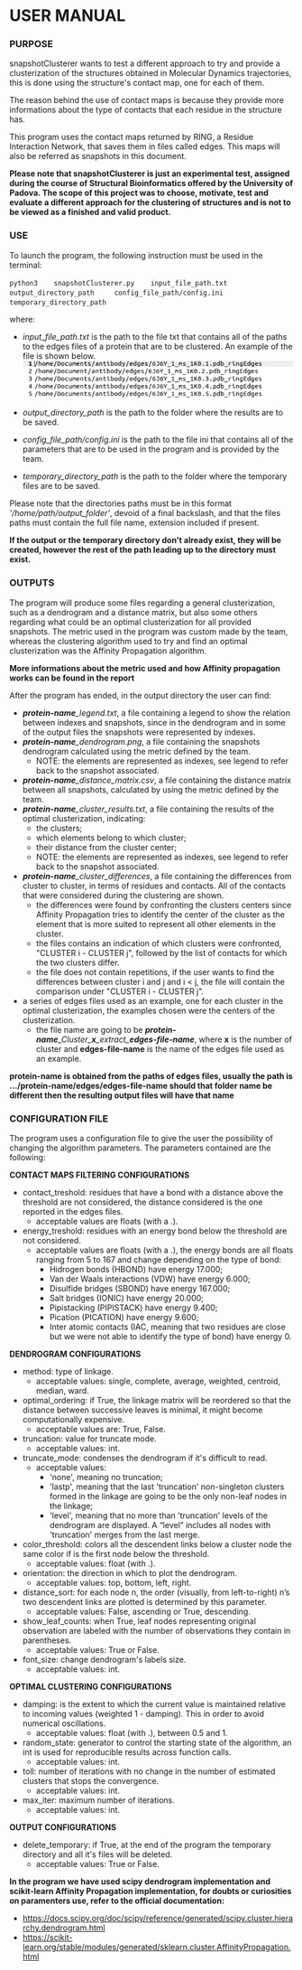 # USER MANUAL

### PURPOSE

snapshotClusterer wants to test a different approach to try and provide a clusterization of the structures obtained in Molecular Dynamics trajectories, this is done using the structure's contact map, one for each of them.

The reason behind the use of contact maps is because they provide more informations about the type of contacts that each residue in the structure has.

This program uses the contact maps returned by RING, a Residue Interaction Network, that saves them in files called edges.
This maps will also be referred as snapshots in this document.

**Please note that snapshotClusterer is just an experimental test, assigned during the course of Structural Bioinformatics offered by the University of Padova.
The scope of this project was to choose, motivate, test and evaluate a different approach for the clustering of structures and is not to be viewed as a finished and valid product.**
 
### USE

To launch the program, the following instruction must be used in the terminal:

`python3  	snapshotClusterer.py  	input_file_path.txt	  output_directory_path  	config_file_path/config.ini 	 temporary_directory_path`

where:
* *input_file_path.txt* is the path to the file txt that contains all of the paths to the edges files of a protein that are to be clustered. An example of the file is shown below.
![Example of input file](/img/input_example.png)

* *output_directory_path* is the path to the folder where the results are to be saved.
* *config_file_path/config.ini* is the path to the file ini that contains all of the parameters that are to be used in the program and is provided by the team.
* *temporary_directory_path* is the path to the folder where the temporary files are to be saved.

Please note that the directories paths must be in this format *'/home/path/output_folder'*, devoid of a final backslash, and that the files paths must contain the full file name, extension included if present.

**If the output or the temporary directory don't already exist, they will be created, however the rest of the path leading up to the directory must exist.**

### OUTPUTS

The program will produce some files regarding a general clusterization, such as a dendrogram and a distance matrix, but also some others regarding what could be an optimal clusterization for all provided snapshots.
The metric used in the program was custom made by the team, whereas the clustering algorithm used to try and find an optimal clusterization was the Affinity Propagation algorithm.

**More informations about the metric used and how Affinity propagation works can be found in the report**

After the program has ended, in the output directory the user can find:
* *__protein-name__\_legend.txt*, a file containing a legend to show the relation between indexes and snapshots, since in the dendrogram and in some of the output files the snapshots were represented by indexes.
* *__protein-name__\_dendrogram.png*, a file containing the snapshots dendrogram calculated using the metric defined by the team.
  * NOTE: the elements are represented as indexes, see legend to refer back to the snapshot associated.
* *__protein-name__\_distance_matrix.csv*, a file containing the distance matrix between all snapshots, calculated by using the metric defined by the team.
* *__protein-name__\_cluster_results.txt*, a file containing the results of the optimal clusterization, indicating:
  * the clusters;
  * which elements belong to which cluster;
  * their distance from the cluster center;
  * NOTE: the elements are represented as indexes, see legend to refer back to the snapshot associated.
* *__protein-name__\_cluster_differences*, a file containing the differences from cluster to cluster, in terms of residues and contacts. All of the contacts that were considered during the clustering are shown. 
  * the differences were found by confronting the clusters centers since Affinity Propagation tries to identify the center of the cluster as the element that is more suited to represent all other elements in the cluster.
  * the files contains an indication of which clusters were confronted, "CLUSTER i - CLUSTER j", followed by the list of contacts for which the two clusters differ.
  * the file does not contain repetitions, if the user wants to find the differences between cluster i and j and i < j, the file will contain the comparison under "CLUSTER i - CLUSTER j". 
* a series of edges files used as an example, one for each cluster in the optimal clusterization, the examples chosen were the centers of the clusterization.
  * the file name are going to be *__protein-name__\_Cluster_**x**\_extract_**edges-file-name***, where **x** is the number of cluster and **edges-file-name** is the name of the edges file used as an example.

**protein-name is obtained from the paths of edges files, usually the path is .../protein-name/edges/edges-file-name should that folder name be different then the resulting output files will have that name**

### CONFIGURATION FILE
The program uses a configuration file to give the user the possibility of changing the algorithm parameters.
The parameters contained are the following:

**CONTACT MAPS FILTERING CONFIGURATIONS**

* contact_treshold: residues that have a bond with a distance above the threshold are not considered, the distance considered is the one reported in the edges files.
  * acceptable values are floats (with a .).
* energy_treshold: residues with an energy bond below the threshold are not considered.
  * acceptable values are floats (with a .), the energy bonds are all floats ranging from 5 to 167 and change depending on the type of bond:
    * Hidrogen bonds (HBOND) have energy 17.000;
    * Van der Waals interactions (VDW) have energy 6.000;
    * Disulfide bridges (SBOND) have energy 167.000;
    * Salt bridges (IONIC) have energy 20.000;
    * Pipistacking (PIPISTACK) have energy 9.400;
    * Pication (PICATION) have energy 9.600;
    * Inter atomic contacts (IAC, meaning that two residues are close but we were not able to identify the type of bond) have energy 0.

**DENDROGRAM CONFIGURATIONS**

* method: type of linkage.
  * acceptable values: single, complete, average, weighted, centroid, median, ward.
* optimal_ordering: if True, the linkage matrix will be reordered so that the distance between successive leaves is minimal, it might become computationally expensive.
  * acceptable values are: True, False.
* truncation: value for truncate mode.
  * acceptable values: int.
* truncate_mode: condenses the dendrogram if it's difficult to read.
  * acceptable values: 
    * 'none', meaning no truncation;
    * 'lastp', meaning that the last 'truncation' non-singleton clusters formed in the linkage are going to be the only non-leaf nodes in the linkage;
    * 'level', meaning that no more than 'truncation' levels of the dendrogram are displayed. A “level” includes all nodes with 'truncation' merges from the last merge.
* color_threshold: colors all the descendent links below a cluster node the same color if is the first node below the threshold.   
  * acceptable values: float (with .).
* orientation: the direction in which to plot the dendrogram.
  * acceptable values: top, bottom, left, right.
* distance_sort: for each node n, the order (visually, from left-to-right) n’s two descendent links are plotted is determined by this parameter.
  * acceptable values: False, ascending or True, descending.
* show_leaf_counts: when True, leaf nodes representing original observation are labeled with the number of observations they contain in parentheses.
  * acceptable values: True or False.
* font_size: change dendrogram's labels size.
  * acceptable values: int.

**OPTIMAL CLUSTERING CONFIGURATIONS**

* damping: is the extent to which the current value is maintained relative to incoming values (weighted 1 - damping). This in order to avoid numerical oscillations.
  * acceptable values: float (with .), between 0.5 and 1.
* random_state: generator to control the starting state of the algorithm, an int is used for reproducible results across function calls.
  * acceptable values: int.
* toll: number of iterations with no change in the number of estimated clusters that stops the convergence.
  * acceptable values: int.
* max_iter: maximum number of iterations.
  * acceptable values: int.
  
**OUTPUT CONFIGURATIONS**

* delete_temporary: if True, at the end of the program the temporary directory and all it's files will be deleted.
  * acceptable values: True or False.

**In the program we have used scipy dendrogram implementation and scikit-learn Affinity Propagation implementation, for doubts or curiosities on paramenters use, refer to the official documentation:**
- https://docs.scipy.org/doc/scipy/reference/generated/scipy.cluster.hierarchy.dendrogram.html
- https://scikit-learn.org/stable/modules/generated/sklearn.cluster.AffinityPropagation.html
